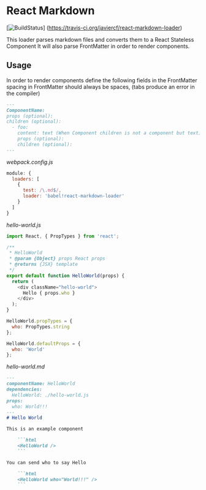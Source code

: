 React Markdown
==================

[![BuildStatus](https://travis-ci.org/javiercf/react-markdown-loader.svg?branch=master)]
(https://travis-ci.org/javiercf/react-markdown-loader)

This loader parses markdown files and converts them to a React Stateless Component
It will also parse FrontMatter in order to render components.

## Usage
In order to render components define the following fields in the FrontMatter
spacing in FrontMatter should always be spaces, (tabs produce an error in the compiler)

```markdown
---
ComponentName:
props (optional):
children (optional):
  - foo:
    content: text (When Component children is not a component but text)
    props (optional):
    children (optional):
---
```

*webpack.config.js*
```js
module: {
  loaders: [
    {
      test: /\.md$/,
      loader: 'babel!react-markdown-loader'
    }
  ]
}
```

*hello-world.js*
```js
import React, { PropTypes } from 'react';

/**
 * HelloWorld
 * @param {Object} props React props
 * @returns {JSX} template
 */
export default function HelloWorld(props) {
  return (
    <div className="hello-world">
      Hello { props.who }
    </div>
  );
}

HelloWorld.propTypes = {
  who: PropTypes.string
};

HelloWorld.defaultProps = {
  who: 'World'
};

```

*hello-world.md*
```markdown
---
componentName: HelloWorld
dependencies:
  HelloWorld: ./hello-world.js
props:
  who: World!!!
---
# Hello World

This is an example component

    ```html
    <HelloWorld />
    ```

You can send who to say Hello

    ```html
    <HelloWorld who="World!!!" />
    ```
```
